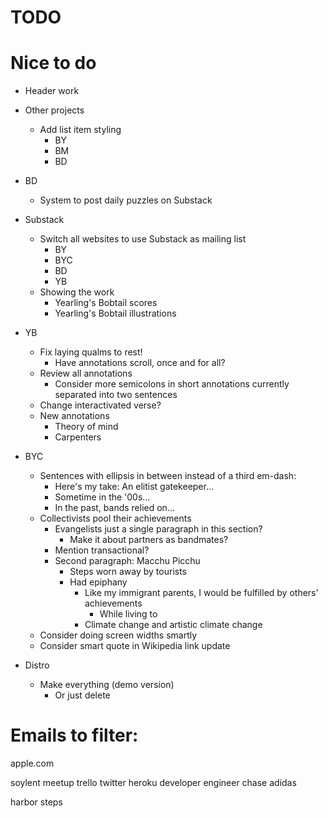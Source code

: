 # TODO

# Nice to do
* Header work

* Other projects
    * Add list item styling
        * BY
        * BM
        * BD

* BD
    * System to post daily puzzles on Substack

* Substack
    * Switch all websites to use Substack as mailing list
        * BY
        * BYC
        * BD
        * YB
    * Showing the work
        * Yearling's Bobtail scores
        * Yearling's Bobtail illustrations

* YB
    * Fix laying qualms to rest!
        * Have annotations scroll, once and for all?
    * Review all annotations
        * Consider more semicolons in short annotations currently separated into two sentences
    * Change interactivated verse?
    * New annotations
        * Theory of mind
        * Carpenters

* BYC
    * Sentences with ellipsis in between instead of a third em-dash:
        * Here's my take: An elitist gatekeeper…
        * Sometime in the '00s…
        * In the past, bands relied on…
    * Collectivists pool their achievements
        * Evangelists just a single paragraph in this section?
            * Make it about partners as bandmates?
        * Mention transactional?
        * Second paragraph: Macchu Picchu
            * Steps worn away by tourists
            * Had epiphany
                * Like my immigrant parents, I would be fulfilled by others' achievements
                    * While living to 
                * Climate change and artistic climate change
    * Consider doing screen widths smartly
    * Consider smart quote in Wikipedia link update

* Distro
    * Make everything (demo version)
        * Or just delete

# Emails to filter:

apple.com

soylent
meetup
trello
twitter
heroku
developer
engineer
chase
adidas

harbor steps